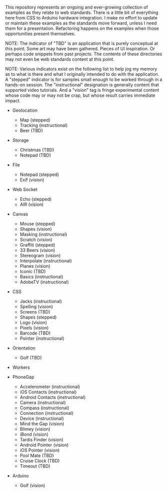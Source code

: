 This repository represents an ongoing and ever-growing collection of examples as they relate to web standards.  There is a little bit of everything here from CSS to Arduino hardware integration.  I make no effort to update or maintain these examples as the standards move forward, unless I need them for a presentation.  Refactoring happens on the examples when those opportunities present themselves.

NOTE: The indicator of "TBD" is an application that is purely conceptual at this point.  Some art may have been gathered.  Pieces of UI inspiration.  Or perhaps code snippets from past projects.  The contents of these directories may not even be web standards content at this point.

NOTE: Various indicators exist on the following list to help jog my memory as to what is there and what I originally intended to do with the application.  A "stepped" indicator is for samples small enough to be worked through in a hands-on session.  The "instructional" designation is generally content that supported video tutorials.  And a "vision" tag is fringe experimental content whose code may or may not be crap, but whose result carries immediate impact.

* Geolocation
    * Map (stepped)
    * Tracking (instructional)
    * Beer (TBD)

* Storage
    * Christmas (TBD)
    * Notepad (TBD)

* File
    * Notepad (stepped)
    * Exif (vision)

* Web Socket
    * Echo (stepped)
    * AIR (vision)

* Canvas
    * Mouse (stepped)
    * Shapes (vision)
    * Masking (instructional)
    * Scratch (vision)
    * Graffiti (stepped)
    * 33 Beers (vision)
    * Stereogram (vision)
    * Interpolate (instructional)
    * Planes (vision)
    * Iconic (TBD)
	* Basics (instructional)
	* AdobeTV (instructional)

* CSS
    * Jacks (instructional)
    * Spelling (vision)
    * Screens (TBD)
    * Shapes (stepped)
    * Logo (vision)
    * Pixels (vision)
    * Barcode (TBD)
	* Pointer (instructional)

* Orientation
    * Golf (TBD)

* Workers

* PhoneGap
    * Accelerometer (instructional)
    * iOS Contacts (instructional)
    * Android Contacts (instructional)
    * Camera (instructional)
    * Compass (instructional)
    * Connection (instructional)
    * Device (instructional)
    * Mind the Gap (vision)
    * Blimey (vision)
    * iBond (vision)
    * Tardis Finder (vision)
    * Android Pointer (vision)
    * iOS Pointer (vision)
    * Pool Mate (TBD)
    * Cruise Clock (TBD)
    * Timeout (TBD)

* Arduino
    * Golf (vision)
	